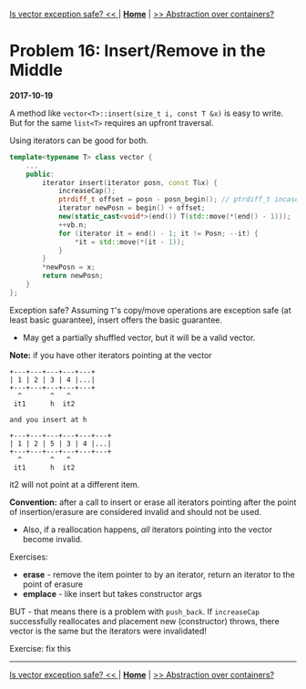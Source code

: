 [Is vector exception safe? << ](./problem_15.md) | [**Home**](../README.md) | [>> Abstraction over containers?](./problem_17.md) 

# Problem 16: Insert/Remove in the Middle
**2017-10-19**

A method like `vector<T>::insert(size_t i, const T &x)` is easy to write.  
But for the same `list<T>` requires an upfront traversal.

Using iterators can be good for both.

```C++
template<typename T> class vector {
    ...
    public:
        iterator insert(iterator posn, const T&x) {
            increaseCap();
            ptrdiff_t offset = posn - posn_begin(); // ptrdiff_t incase result is negative (in general)
            iterator newPosn = begin() + offset;
            new(static_cast<void*>(end()) T(std::move(*(end() - 1)));
            ++vb.n;
            for (iterator it = end() - 1; it != Posn; --it) {
                *it = std::move(*(it - 1));
            }
        }
        *newPosn = x;
        return newPosn;
    }
};
```

Exception safe? Assuming `T`'s copy/move operations are exception safe (at least basic guarantee), insert offers the basic guarantee.
- May get a partially shuffled vector, but it will be a valid vector.

**Note:** if you have other iterators pointing at the vector

```
+---+---+---+---+---+  
| 1 | 2 | 3 | 4 |...|  
+---+---+---+---+---+  
  ^       ^   ^    
 it1      h  it2  

and you insert at h  

+---+---+---+---+---+---+  
| 1 | 2 | 5 | 3 | 4 |...|  
+---+---+---+---+---+---+  
  ^       ^   ^    
 it1      h  it2  
```

it2 will not point at a different item.

**Convention:** after a call to insert or erase all iterators pointing after the point of insertion/erasure are considered invalid and should not be used.
- Also, if a reallocation happens, _all_ iterators pointing into the vector become invalid.

Exercises: 
- **erase** - remove the item pointer to by an iterator, return an iterator to the point of erasure
- **emplace** - like insert but takes constructor args

BUT - that means there is a problem with `push_back`. If `increaseCap` successfully reallocates and placement new (constructor) throws, there vector is the same but the iterators were invalidated!

Exercise: fix this

---
[Is vector exception safe? << ](./problem_13.md) | [**Home**](../README.md) | [>> Abstraction over containers?](./problem_17.md) 